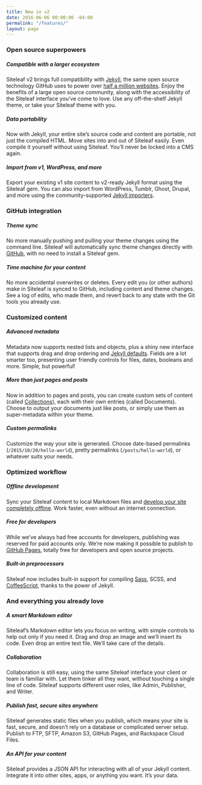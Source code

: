 ```yaml
---
title: New in v2
date: 2016-06-06 00:00:00 -04:00
permalink: "/features/"
layout: page
---
```


### Open source superpowers

##### Compatible with a larger ecosystem

Siteleaf v2 brings full compatibility with [Jekyll](http://jekyllrb.com/),
the same open source technology GitHub uses to power over [half a million websites](https://github.com/blog/1992-eight-lessons-learned-hacking-on-github-pages-for-six-months).
Enjoy the benefits of a large open source community, along with the accessibility
of the Siteleaf interface you’ve come to love. Use any off-the-shelf Jekyll
theme, or take your Siteleaf theme with you.

##### Data portability

Now with Jekyll, your entire site’s source code
and content are portable, not just the compiled HTML. Move sites into and out
of Siteleaf easily. Even compile it yourself without using Siteleaf. You’ll
never be locked into a CMS again.

##### Import from v1, WordPress, and more

Export your existing v1 site content to v2-ready Jekyll format using the
Siteleaf gem. You can also import from WordPress, Tumblr, Ghost, Drupal, and
more using the community-supported [Jekyll importers](http://import.jekyllrb.com/).

### GitHub integration  

##### Theme sync

No more manually pushing and pulling your theme changes using the command
line. Siteleaf will automatically sync theme changes directly with [GitHub](http://github.com),
with no need to install a Siteleaf gem.

##### Time machine for your content

No more accidental overwrites or deletes. Every edit you (or other authors)
make in Siteleaf is synced to GitHub, including content and theme changes. See
a log of edits, who made them, and revert back to any state with the Git tools
you already use.

### Customized content 

##### Advanced metadata

Metadata now supports nested lists and objects, plus a shiny new interface
that supports drag and drop ordering and <a href="http://jekyllrb.com/docs/configuration/#front-matter-defaults">Jekyll
defaults</a>. Fields are a lot smarter too, presenting user friendly controls
for files, dates, booleans and more. Simple, but powerful!

##### More than just pages and posts

Now in addition to pages and posts, you can create custom sets of content
(called <a href="http://jekyllrb.com/docs/collections/">Collections</a>), each
with their own entries (called Documents). Choose to output your documents just
like posts, or simply use them as super-metadata within your theme.

##### Custom permalinks

Customize the way your site is generated. Choose date-based permalinks (`/2015/10/20/hello-world`),
pretty permalinks (`/posts/hello-world`), or whatever suits your needs.

### Optimized workflow

##### Offline development

Sync your Siteleaf content to local Markdown files and [develop your site
completely offline](http://jekyllrb.com/docs/usage/). Work faster, even without
an internet connection.

##### Free for developers

While we’ve always had free accounts for developers, publishing was reserved
for paid accounts only. We’re now making it possible to publish to [GitHub Pages](https://pages.github.com/),
totally free for developers and open source projects.

##### Built-in preprocessors

Siteleaf now includes built-in support for compiling [Sass](http://sass-lang.com/),
SCSS, and [CoffeeScript](http://coffeescript.org/), thanks to the power of Jekyll.

### And everything you already love

##### A smart Markdown editor

Siteleaf’s Markdown editor lets you focus on writing, with simple controls
to help out only if you need it. Drag and drop an image and we’ll insert its
code. Even drop an entire text file. We’ll take care of the details.

##### Collaboration

Collaboration is still easy, using the same Siteleaf interface your client
or team is familiar with. Let them tinker all they want, without touching a
single line of code. Siteleaf supports different user roles, like Admin, Publisher,
and Writer.

##### Publish fast, secure sites anywhere

Siteleaf generates static files when you publish, which means your site
is fast, secure, and doesn’t rely on a database or complicated server setup.
Publish to FTP, SFTP, Amazon S3, GitHub Pages, and Rackspace Cloud Files.

##### An API for your content

Siteleaf provides a JSON API for interacting with all of your Jekyll content.
Integrate it into other sites, apps, or anything you want. It’s your data.